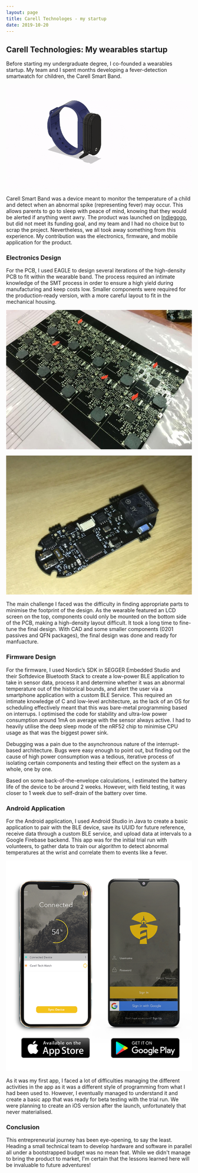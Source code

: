 ```yaml
---
layout: page
title: Carell Technologes - my startup
date: 2019-10-20
---
```

## Carell Technologies: My wearables startup

Before starting my undergraduate degree, I co-founded a wearables startup. My team and I spent months developing a fever-detection smartwatch for children, the Carell Smart Band.

![](/uploads/product-breakdown.gif "Carell Smart Band stackup")

Carell Smart Band was a device meant to monitor the temperature of a child and detect when an abnormal spike (representing fever) may occur. This allows parents to go to sleep with peace of mind, knowing that they would be alerted if anything went awry. The product was launched on [Indiegogo](https://www.indiegogo.com/projects/world-s-most-comfortable-child-monitor-by-carell#/), but did not meet its funding goal, and my team and I had no choice but to scrap the project. Nevertheless, we all took away something from this experience. My contribution was the electronics, firmware, and mobile application for the product.

### Electronics Design

For the PCB, I used EAGLE to design several iterations of the high-density PCB to fit within the wearable band. The process required an intimate knowledge of the SMT process in order to ensure a high yield during manufacturing and keep costs low. Smaller components were required for the production-ready version, with a more careful layout to fit in the mechanical housing.

![](/uploads/pcb1.png "First prototype")

![](/uploads/pcb2.jpg "Second protoype")

The main challenge I faced was the difficulty in finding appropriate parts to minimise the footprint of the design. As the wearable featured an LCD screen on the top, components could only be mounted on the bottom side of the PCB, making a high-density layout difficult. It took a long time to fine-tune the final design. With CAD and some smaller components (0201 passives and QFN packages), the final design was done and ready for manfuacture.

### Firmware Design

For the firmware, I used Nordic’s SDK in SEGGER Embedded Studio and their Softdevice Bluetooth Stack to create a low-power BLE application to take in sensor data, process it and determine whether it was an abnormal temperature out of the historical bounds, and alert the user via a smartphone application with a custom BLE Service. This required an intimate knowledge of C and low-level architecture, as the lack of an OS for scheduling effectively meant that this was bare-metal programming based on interrups. I optimised the code for stability and ultra-low power consumption around 1mA on average with the sensor always active. I had to heavily utilise the deep sleep mode of the nRF52 chip to minimise CPU usage as that was the biggest power sink.

Debugging was a pain due to the asynchronous nature of the interrupt-based architecture. Bugs were easy enough to point out, but finding out the cause of high power consumption was a tedious, iterative process of isolating certain components and testing their effect on the system as a whole, one by one.

Based on some back-of-the-envelope calculations, I estimated the battery life of the device to be around 2 weeks. However, with field testing, it was closer to 1 week due to self-drain of the battery over time.

### Android Application

For the Android application, I used Android Studio in Java to create a basic application to pair with the BLE device, save its UUID for future reference, receive data through a custom BLE service, and upload data at intervals to a Google Firebase backend. This app was for the initial trial run with volunteers, to gather data to train our algorithm to detect abnormal temperatures at the wrist and correlate them to events like a fever.

![](/uploads/app_demo.png)

As it was my first app, I faced a lot of difficulties managing the different activities in the app as it was a different style of programming from what I had been used to. However, I eventually managed to understand it and create a basic app that was ready for beta testing with the trial run. We were planning to create an iOS version after the launch, unfortunately that never materialised.

### Conclusion

This entrepreneurial journey has been eye-opening, to say the least. Heading a small technical team to develop hardware and software in parallel all under a bootstrapped budget was no mean feat. While we didn't manage to bring the product to market, I'm certain that the lessons learned here will be invaluable to future adventures!